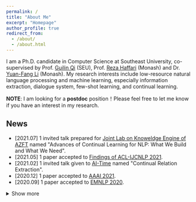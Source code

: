 ```yaml
---
permalink: /
title: "About Me"
excerpt: "Homepage"
author_profile: true
redirect_from: 
  - /about/
  - /about.html
---
```


I am a Ph.D. candidate in Computer Science at Southeast University, co-supervised by Prof. [Guilin Qi](https://cse.seu.edu.cn/2019/0103/c23024a257135/pagem.htm) (SEU), Prof. [Reza Haffari](https://users.monash.edu.au/~gholamrh/) (Monash) and Dr. [Yuan-Fang Li](https://users.monash.edu.au/~yli/) (Monash). My research interests include low-resource natural language processing and machine learning, especially information extraction, dialogue system, few-shot learning, and continual learning.

**NOTE**: I am looking for a **postdoc** position！Please feel free to let me know if you have an interest in my research.

## News
* \[2021.07\] 1 invited talk prepared for [Joint Lab on Knoweldge Engine of AZFT](https://azft.alibaba.com/lab/?id=7) named "Advances of Continual Learning for NLP: What We Build and What We Need".
* \[2021.05\] 1 paper accepted to [Findings of ACL-IJCNLP 2021](https://2021.aclweb.org).
* \[2021.02\] 1 invited talk given to [AI-Time](https://www.bilibili.com/video/BV1X54y1h7qm?from=search&seid=10454833663975273666) named "Continual Relation Extraction".
* \[2020.12\] 1 paper accepted to [AAAI 2021](https://aaai.org/Conferences/AAAI-21/).
* \[2020.09\] 1 paper accepted to [EMNLP 2020](https://2020.emnlp.org).


<details>
  <summary>Show more</summary>
  <ul>
     <li>
      [2020.04] 1 paper accepted to <a href="http://ecai2020.eu">ECAI 2020</a>.
    </li>
    <li>
      [2020.01] Visiting the <a href="https://users.monash.edu.au/~gholamrh/"> Natural Language Processing Group</a> for 19 months at Monash University, Melbourne, VIC, Australia.
    </li>
  </ul>
</details>

